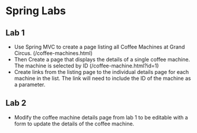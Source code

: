 # Spring Labs
## Lab 1
- Use Spring MVC to create a page listing all Coffee Machines at Grand Circus. (/coffee-machines.html)
- Then Create a page that displays the details of a single coffee machine. The machine is selected by ID (/coffee-machine.html?id=1)
- Create links from the listing page to the individual details page for each machine in the list. The link will need to include the ID of the machine as a parameter.

## Lab 2
- Modify the coffee machine details page from lab 1 to be editable with a form to update the details of the coffee machine.
